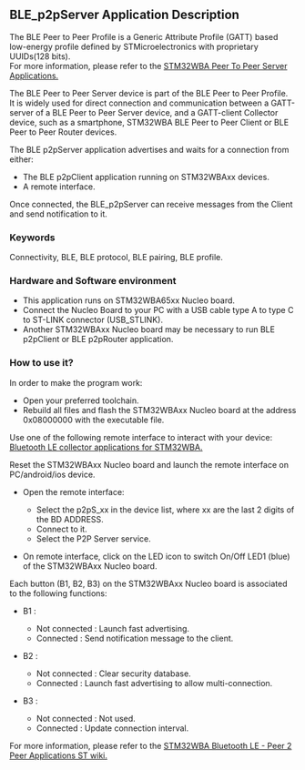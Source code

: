 ## __BLE_p2pServer Application Description__

The BLE Peer to Peer Profile is a Generic Attribute Profile (GATT) based low-energy profile defined by STMicroelectronics with proprietary UUIDs(128 bits).  
For more information, please refer to the <a href="https://wiki.st.com/stm32mcu/wiki/Connectivity:STM32WBA_Peer_To_Peer#STM32WBA_Peer_to_Peer_Server_application"> STM32WBA Peer To Peer Server Applications.</a>  

The BLE Peer to Peer Server device is part of the BLE Peer to Peer Profile.  
It is widely used for direct connection and communication between a GATT-server of a BLE Peer to Peer Server device, and a GATT-client Collector device, such as a smartphone, STM32WBA BLE Peer to Peer Client or BLE Peer to Peer Router devices.  

The BLE p2pServer application advertises and waits for a connection from either:  

 - The BLE p2pClient application running on STM32WBAxx devices.  
 - A remote interface.  

Once connected, the BLE_p2pServer can receive messages from the Client and send notification to it.  

### __Keywords__

Connectivity, BLE, BLE protocol, BLE pairing, BLE profile.  

### __Hardware and Software environment__

 - This application runs on STM32WBA65xx Nucleo board.  
 - Connect the Nucleo Board to your PC with a USB cable type A to type C to ST-LINK connector (USB_STLINK).  
 - Another STM32WBAxx Nucleo board may be necessary to run BLE p2pClient or BLE p2pRouter application.  

### __How to use it?__

In order to make the program work:  

 - Open your preferred toolchain.  
 - Rebuild all files and flash the STM32WBAxx Nucleo board at the address 0x08000000 with the executable file.  

Use one of the following remote interface to interact with your device: <a href="https://wiki.st.com/stm32mcu/wiki/Connectivity:BLE_smartphone_applications#Bluetooth-C2-AE_LE_collector_applications_for_STM32WBA
"> Bluetooth LE collector applications for STM32WBA.</a>  

Reset the STM32WBAxx Nucleo board and launch the remote interface on PC/android/ios device.  
 
- Open the remote interface:  
  - Select the p2pS_xx in the device list, where xx are the last 2 digits of the BD ADDRESS.  
  - Connect to it.  
  - Select the P2P Server service.  

 - On remote interface, click on the LED icon to switch On/Off LED1 (blue) of the STM32WBAxx Nucleo board.  
 
Each button (B1, B2, B3) on the STM32WBAxx Nucleo board is associated to the following functions:  

- B1 :  
  - Not connected : Launch fast advertising.  
  - Connected     : Send notification message to the client.  

- B2 :  
  - Not connected : Clear security database.  
  - Connected     : Launch fast advertising to allow multi-connection.  

- B3 :  
  - Not connected : Not used.  
  - Connected     : Update connection interval.  

For more information, please refer to the <a href="https://wiki.st.com/stm32mcu/wiki/Connectivity:STM32WBA_Peer_To_Peer"> STM32WBA Bluetooth LE - Peer 2 Peer Applications ST wiki.</a>  
